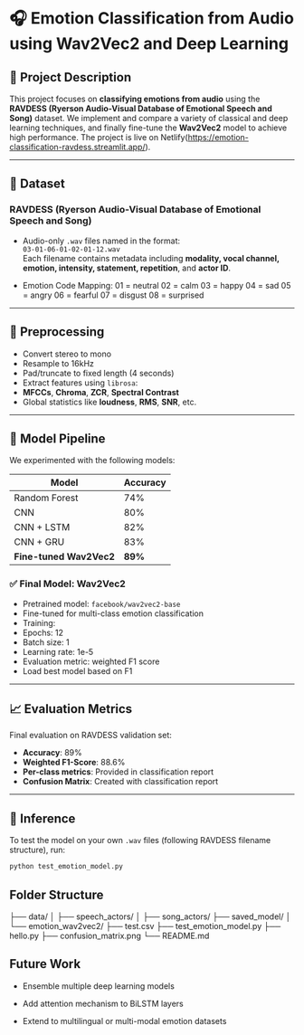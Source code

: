 # 🎧 Emotion Classification from Audio using Wav2Vec2 and Deep Learning

## 📝 Project Description

This project focuses on **classifying emotions from audio** using the **RAVDESS (Ryerson Audio-Visual Database of Emotional Speech and Song)** dataset. We implement and compare a variety of classical and deep learning techniques, and finally fine-tune the **Wav2Vec2** model to achieve high performance.
The project is live on Netlify(https://emotion-classification-ravdess.streamlit.app/).

---

## 📂 Dataset

### RAVDESS (Ryerson Audio-Visual Database of Emotional Speech and Song)

- Audio-only `.wav` files named in the format:  
  `03-01-06-01-02-01-12.wav`  
  Each filename contains metadata including **modality, vocal channel, emotion, intensity, statement, repetition**, and **actor ID**.

- Emotion Code Mapping:
01 = neutral
02 = calm
03 = happy
04 = sad
05 = angry
06 = fearful
07 = disgust
08 = surprised

  
---

## 🧪 Preprocessing

- Convert stereo to mono
- Resample to 16kHz
- Pad/truncate to fixed length (4 seconds)
- Extract features using `librosa`:
- **MFCCs**, **Chroma**, **ZCR**, **Spectral Contrast**
- Global statistics like **loudness**, **RMS**, **SNR**, etc.

---

## 🧠 Model Pipeline

We experimented with the following models:

| Model               | Accuracy |
|---------------------|----------|
| Random Forest       | 74%      |
| CNN                 | 80%      |
| CNN + LSTM          | 82%      |
| CNN + GRU           | 83%      |
| **Fine-tuned Wav2Vec2** | **89%** |

### ✅ Final Model: Wav2Vec2

- Pretrained model: `facebook/wav2vec2-base`
- Fine-tuned for multi-class emotion classification
- Training:
- Epochs: 12
- Batch size: 1
- Learning rate: 1e-5
- Evaluation metric: weighted F1 score
- Load best model based on F1

---

## 📈 Evaluation Metrics

Final evaluation on RAVDESS validation set:

- **Accuracy**: 89%
- **Weighted F1-Score**: 88.6%
- **Per-class metrics**: Provided in classification report
- **Confusion Matrix**: Created with classification report

---

## 🔄 Inference

To test the model on your own `.wav` files (following RAVDESS filename structure), run:

```bash
python test_emotion_model.py
```

## Folder Structure

├── data/
│   ├── speech_actors/
│   ├── song_actors/
├── saved_model/
│   └── emotion_wav2vec2/
├── test.csv
├── test_emotion_model.py
├── hello.py
├── confusion_matrix.png
└── README.md

## Future Work

 - Ensemble multiple deep learning models

 - Add attention mechanism to BiLSTM layers

 - Extend to multilingual or multi-modal emotion datasets

